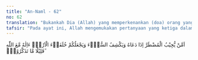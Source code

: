 ```yaml
---
title: "An-Naml - 62"
no: 62
translation: "Bukankah Dia (Allah) yang memperkenankan (doa) orang yang dalam kesulitan apabila dia berdoa kepada-Nya, dan menghilangkan kesusahan dan menjadikan kamu (manusia) sebagai khalifah (pemimpin) di bumi? Apakah di samping Allah ada tuhan (yang lain)? Sedikit sekali (nikmat Allah) yang kamu ingat."
tafsir: "Pada ayat ini, Allah mengemukakan pertanyaan yang ketiga dalam rangka menyingkapkan tabir kesesatan penyembah berhala. Kedua pertanyaan sebelumnya mengenai bidang materi, sedang pertanyaan ketiga ini menyangkut kerohanian. Pertanyaan ini berkisar pada siapakah yang mengabulkan permohonan orang yang berada dalam kesulitan, apabila ia berdoa kepada-Nya. Seperti penumpang sebuah kapal di tengah laut yang sedang diserang badai angin topan yang dahsyat, yang hampir tenggelam, kemudian ia berdoa memohon keselamatan kepada Allah. Apakah berhala yang dapat menyelamatkannya dari bahaya maut, ataukah Allah sendiri? Lalu siapakah yang menjadikan manusia sebagai seorang khalifah di muka bumi? Adakah tuhan selain Allah yang dapat mengemudikan dan mengatur segala sesuatu di muka bumi ini? Hanya sedikit sekali manusia yang mau mengingat-Nya."
---
```


اَمَّنْ يُّجِيْبُ الْمُضْطَرَّ اِذَا دَعَاهُ وَيَكْشِفُ السُّوْۤءَ وَيَجْعَلُكُمْ خُلَفَاۤءَ الْاَرْضِۗ ءَاِلٰهٌ مَّعَ اللّٰهِ ۗقَلِيْلًا مَّا تَذَكَّرُوْنَۗ  

